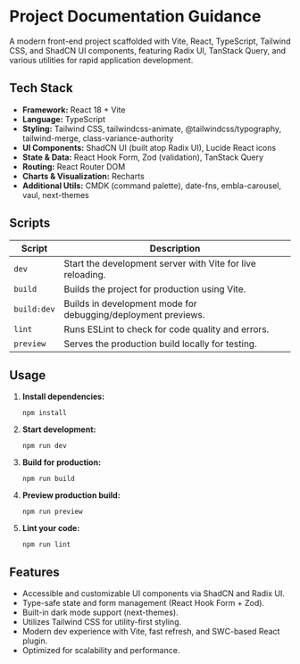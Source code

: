 # Project Documentation Guidance

A modern front-end project scaffolded with Vite, React, TypeScript, Tailwind CSS, and ShadCN UI components, featuring Radix UI, TanStack Query, and various utilities for rapid application development.

## Tech Stack

- **Framework:** React 18 + Vite
- **Language:** TypeScript
- **Styling:** Tailwind CSS, tailwindcss-animate, @tailwindcss/typography, tailwind-merge, class-variance-authority
- **UI Components:** ShadCN UI (built atop Radix UI), Lucide React icons
- **State & Data:** React Hook Form, Zod (validation), TanStack Query
- **Routing:** React Router DOM
- **Charts & Visualization:** Recharts
- **Additional Utils:** CMDK (command palette), date-fns, embla-carousel, vaul, next-themes

## Scripts

| Script       | Description                                                  |
| ------------ | ------------------------------------------------------------ |
| `dev`        | Start the development server with Vite for live reloading.   |
| `build`      | Builds the project for production using Vite.                |
| `build:dev`  | Builds in development mode for debugging/deployment previews.|
| `lint`       | Runs ESLint to check for code quality and errors.            |
| `preview`    | Serves the production build locally for testing.             |

## Usage

1. **Install dependencies:**
    ```
    npm install
    ```
2. **Start development:**
    ```
    npm run dev
    ```
3. **Build for production:**
    ```
    npm run build
    ```
4. **Preview production build:**
    ```
    npm run preview
    ```
5. **Lint your code:**
    ```
    npm run lint
    ```

## Features

- Accessible and customizable UI components via ShadCN and Radix UI.
- Type-safe state and form management (React Hook Form + Zod).
- Built-in dark mode support (next-themes).
- Utilizes Tailwind CSS for utility-first styling.
- Modern dev experience with Vite, fast refresh, and SWC-based React plugin.
- Optimized for scalability and performance.
